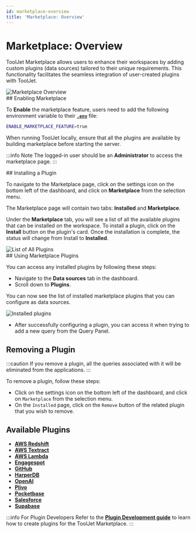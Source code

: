 ```yaml
---
id: marketplace-overview
title: 'Marketplace: Overview'
---
```


# Marketplace: Overview

ToolJet Marketplace allows users to enhance their workspaces by adding custom plugins (data sources) tailored to their unique requirements. This functionality facilitates the seamless integration of user-created plugins with ToolJet.

<div style={{textAlign: 'center'}}>
    <img style={{ border:'0', marginBottom:'15px', borderRadius:'5px', boxShadow: '0px 1px 3px rgba(0, 0, 0, 0.2)' }} className="screenshot-full" src="/img/marketplace/overview/marketplace-v2.png" alt="Marketplace Overview" />
</div>

<div>
## Enabling Marketplace 

To **Enable** the marketplace feature, users need to add the following environment variable to their **[`.env`](/docs/setup/env-vars#marketplace)** file:

```bash
ENABLE_MARKETPLACE_FEATURE=true
```

When running ToolJet locally, ensure that all the plugins are available by building marketplace before starting the server.

:::info Note
The logged-in user should be an **Administrator** to access the marketplace page.
:::

</div>

<div>
## Installing a Plugin

To navigate to the Marketplace page, click on the settings icon on the bottom left of the dashboard, and click on **Marketplace** from the selection menu.

The Marketplace page will contain two tabs: **Installed** and **Marketplace**. 

Under the **Marketplace** tab, you will see a list of all the available plugins that can be installed on the workspace. To install a plugin, click on the **Install** button on the plugin's card. Once the installation is complete, the status will change from Install to **Installed**.

<div style={{textAlign: 'center'}}>
    <img style={{ border:'0', marginBottom:'15px', borderRadius:'5px', boxShadow: '0px 1px 3px rgba(0, 0, 0, 0.2)' }} className="screenshot-full" src="/img/marketplace/overview/allplugins-v2.png" alt="List of All Plugins" /> 
</div>

</div>

<div>
## Using Marketplace Plugins

You can access any installed plugins by following these steps:

- Navigate to the **Data sources** tab in the dashboard.
- Scroll down to **Plugins**.

You can now see the list of installed marketplace plugins that you can configure as data sources.

<div style={{textAlign: 'center'}}>
    <img style={{ border:'0', marginBottom:'15px', borderRadius:'5px', boxShadow: '0px 1px 3px rgba(0, 0, 0, 0.2)' }} className="screenshot-full" src="/img/marketplace/overview/installed-plugins.png" alt="Installed plugins" />
</div>

- After successfully configuring a plugin, you can access it when trying to add a new query from the Query Panel.

## Removing a Plugin

:::caution
If you remove a plugin, all the queries associated with it will be eliminated from the applications.
:::

To remove a plugin, follow these steps:
- Click on the settings icon on the bottom left of the dashboard, and click on `Marketplace` from the selection menu.
- On the `Installed` page, click on the `Remove` button of the related plugin that you wish to remove.

## Available Plugins
- **[AWS Redshift](/docs/marketplace/plugins/marketplace-plugin-redshift)**
- **[AWS Textract](/docs/marketplace/plugins/marketplace-plugin-textract)**
- **[AWS Lambda](/docs/marketplace/plugins/marketplace-plugin-aws-lambda)**
- **[Engagespot](/docs/marketplace/plugins/marketplace-plugin-engagespot)**
- **[GitHub](/docs/marketplace/plugins/marketplace-plugin-github)**
- **[HarperDB](/docs/marketplace/plugins/marketplace-plugin-harperdb)**
- **[OpenAI](/docs/marketplace/plugins/marketplace-plugin-openai)**
- **[Plivo](/docs/marketplace/plugins/marketplace-plugin-plivo)**
- **[Pocketbase](/docs/marketplace/plugins/marketplace-plugin-pocketbase)**
- **[Salesforce](/docs/marketplace/plugins/marketplace-plugin-salesforce)**
- **[Supabase](/docs/marketplace/plugins/marketplace-plugin-supabase)**

:::info For Plugin Developers
Refer to the **[Plugin Development guide](/docs/contributing-guide/marketplace/marketplace-setup)** to learn how to create plugins for the ToolJet Marketplace.
:::

</div>